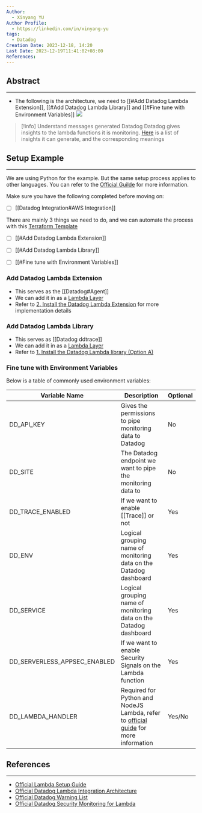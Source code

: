 ```yaml
---
Author:
  - Xinyang YU
Author Profile:
  - https://linkedin.com/in/xinyang-yu
tags:
  - Datadog
Creation Date: 2023-12-18, 14:20
Last Date: 2023-12-19T11:41:02+08:00
References: 
---
```

## Abstract
---
- The following is the architecture, we need to [[#Add Datadog Lambda Extension]], [[#Add Datadog Lambda Library]] and [[#Fine tune with Environment Variables]]
[<img src="https://datadog-docs.imgix.net/images/serverless/serverless_custom_metrics.5c2b598d14c340160ea6a2a0a360af1e.png?fit=max&auto=format">](https://datadog-docs.imgix.net/images/serverless/serverless_custom_metrics.5c2b598d14c340160ea6a2a0a360af1e.png?fit=max&auto=format)

>[!info] Understand messages generated Datadog
>Datadog gives insights to the lambda functions it is monitoring. [Here](https://docs.datadoghq.com/serverless/guide/serverless_warnings/#generated-warnings) is a list of insights it can generate, and the corresponding meanings

## Setup Example
---
We are using Python for the example. But the same setup process applies to other languages. You can refer to the [Official Guilde](https://docs.datadoghq.com/serverless/aws_lambda/installation/) for more information.

Make sure you have the following completed before moving on:
- [ ] [[Datadog Integration#AWS Integration]]

There are mainly 3 things we need to do, and we can automate the process with this [Terraform Template](https://docs.datadoghq.com/serverless/aws_lambda/installation/python/?tab=terraform#installation)
- [ ] [[#Add Datadog Lambda Extension]]
- [ ] [[#Add Datadog Lambda Library]]
- [ ] [[#Fine tune with Environment Variables]]


### Add Datadog Lambda Extension
- This serves as the [[Datadog#Agent]]
- We can add it in as a [Lambda Layer](https://docs.aws.amazon.com/lambda/latest/dg/chapter-layers.html)
- Refer to [2. Install the Datadog Lambda Extension](https://docs.datadoghq.com/serverless/aws_lambda/installation/python/?tab=custom#installation) for more implementation details



### Add Datadog Lambda Library
- This serves as [[Datadog ddtrace]]
- We can add it in as a [Lambda Layer](https://docs.aws.amazon.com/lambda/latest/dg/chapter-layers.html)
- Refer to [1. Install the Datadog Lambda library (Option A)](https://docs.datadoghq.com/serverless/aws_lambda/installation/python/?tab=custom#installation)


### Fine tune with Environment Variables
Below is a table of commonly used environment variables:

| Variable Name                | Description                                                       | Optional |
| ---------------------------- | ----------------------------------------------------------------- | -------- |
| DD_API_KEY                   | Gives the permissions to pipe monitoring data to Datadog          | No       |
| DD_SITE                      | The Datadog endpoint we want to pipe the monitoring data to       | No       |
| DD_TRACE_ENABLED             | If we want to enable [[Trace]] or not                             | Yes      |
| DD_ENV                       | Logical grouping name of monitoring data on the Datadog dashboard | Yes      |
| DD_SERVICE                   | Logical grouping name of monitoring data on the Datadog dashboard | Yes      |
| DD_SERVERLESS_APPSEC_ENABLED | If we want to enable Security Signals on the Lambda function      | Yes      |
| DD_LAMBDA_HANDLER            |   Required for Python and NodeJS Lambda, refer to [official guide](https://docs.datadoghq.com/serverless/guide/handler_wrapper/) for more information                                                                |   Yes/No       |


## References
---
- [Official Lambda Setup Guide](https://docs.datadoghq.com/serverless/aws_lambda/installation/)
- [Official Datadog Lambda Integration Architecture](https://docs.datadoghq.com/serverless/aws_lambda)
- [Official Datadog Warning List](https://docs.datadoghq.com/serverless/guide/serverless_warnings/#generated-warnings)
- [Official Datadog Security Monitoring for Lambda](https://docs.datadoghq.com/serverless/aws_lambda/securing_functions)